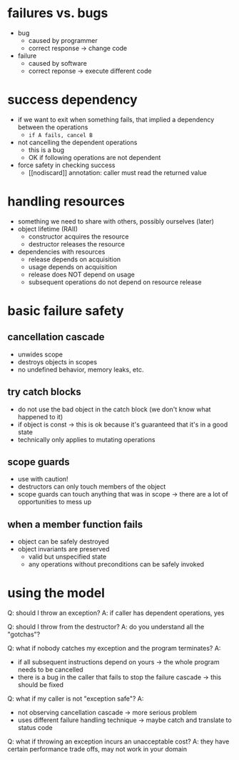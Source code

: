# failures vs. bugs
* bug
  * caused by programmer
  * correct response -> change code
* failure
  * caused by software
  * correct reponse -> execute different code

# success dependency
* if we want to exit when something fails, that implied a dependency between the operations
  * `if A fails, cancel B`
* not cancelling the dependent operations
  * this is a bug
  * OK if following operations are not dependent
* force safety in checking success
  * [[nodiscard]] annotation: caller must read the returned value

# handling resources
* something we need to share with others, possibly ourselves (later)
* object lifetime  (RAII)
  * constructor acquires the resource
  * destructor releases the resource
* dependencies with resources
  * release depends on acquisition
  * usage depends on acquisition
  * release does NOT depend on usage
  * subsequent operations do not depend on resource release

# basic failure safety

## cancellation cascade
* unwides scope
* destroys objects in scopes
* no undefined behavior, memory leaks, etc.

## try catch blocks
* do not use the bad object in the catch block (we don't know what happened to it)
* if object is const -> this is ok because it's guaranteed that it's in a good state
* technically only applies to mutating operations

## scope guards
* use with caution!
* destructors can only touch members of the object
* scope guards can touch anything that was in scope -> there are a lot of opportunities to mess up

## when a member function fails
* object can be safely destroyed
* object invariants are preserved
  * valid but unspecified state
  * any operations without preconditions can be safely invoked

# using the model 
Q: should I throw an exception?
A: if caller has dependent operations, yes

Q: should I throw from the destructor?
A: do you understand all the "gotchas"?

Q: what if nobody catches my exception and the program terminates?
A: 
* if all subsequent instructions depend on yours -> the whole program needs to be cancelled
* there is a bug in the caller that fails to stop the failure cascade -> this should be fixed

Q: what if my caller is not "exception safe"?
A: 
* not observing cancellation cascade -> more serious problem
* uses different failure handling technique -> maybe catch and translate to status code

Q: what if throwing an exception incurs an unacceptable cost?
A: they have certain performance trade offs, may not work in your domain
